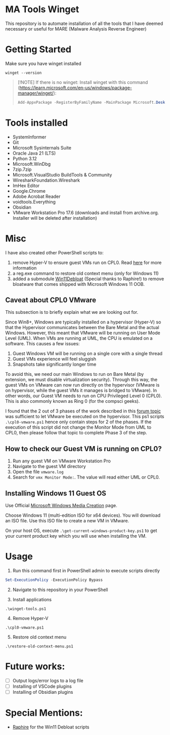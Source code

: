 # MA Tools Winget
This repository is to automate installation of all the tools that I have deemed necessary or useful for MARE (Malware Analysis Reverse Engineer)

# Getting Started
Make sure you have winget installed
```batch
winget --version
```

> [!NOTE] If there is no winget:
> Install winget with this command (https://learn.microsoft.com/en-us/windows/package-manager/winget/):
> ```powershell
> Add-AppxPackage -RegisterByFamilyName -MainPackage Microsoft.DesktopAppInstaller_8wekyb3d8bbwe
> ```

# Tools installed
- SystemInformer
- Git
- Microsoft Sysinternals Suite
- Oracle Java 21 (LTS)
- Python 3.12
- Microsoft.WinDbg
- 7zip.7zip
- Microsoft.VisualStudio BuildTools & Community
- WiresharkFoundation.Wireshark
- ImHex Editor
- Google.Chrome
- Adobe Acrobat Reader
- voidtools.Everything
- Obsidian
- VMware Workstation Pro 17.6 (downloads and install from archive.org. Installer will be deleted after installation)

# Misc
I have also created other PowerShell scripts to:
1. remove Hyper-V to ensure guest VMs run on CPL0. Read [here](https://community.broadcom.com/discussion/disabling-hyper-v-hypervisor-on-windows-11-pro-host-to-get-vmware-17s-cpl0-vs-ulm-monitor-mode) for more information
2. a reg.exe command to restore old context menu (only for Windows 11)
3. added a submodule [Win11Debloat](https://github.com/Raphire/Win11Debloat) (Special thanks to Raphire!) to remove bloatware that comes shipped with Microsoft Windows 11 OOB.

## Caveat about CPL0 VMware
This subsection is to briefly explain what we are looking out for.

Since Win8+, Windows are typically installed on a hypervisor (Hyper-V) so that the Hypervisor communicates between the Bare Metal and the actual Windows. However, this meant that VMware will be running on User Mode Level (UML). When VMs are running at UML, the CPU is emulated on a software. This causes a few issues:
1. Guest Windows VM will be running on a single core with a single thread
2. Guest VMs experience will feel sluggish
3. Snapshots take significantly longer time

To avoid this, we need our main Windows to run on Bare Metal (by extension, we must disable virtualization security). Through this way, the guest VMs on VMware can now run directly on the hypervisor (VMware is on hypervisor, while the guest VMs it manages is bridged to VMware). In other words, our Guest VM needs to run on CPU Privileged Level 0 (CPL0). This is also commonly known as Ring 0 (for the compsci geeks).

I found that the 2 out of 3 phases of the work described in this [forum topic](https://community.broadcom.com/discussion/disabling-hyper-v-hypervisor-on-windows-11-pro-host-to-get-vmware-17s-cpl0-vs-ulm-monitor-mode) was sufficient to let VMware be executed on the hypervisor. This ps1 scripts `.\cpl0-vmware.ps1` hence only contain steps for 2 of the phases. If the execution of this script did not change the Monitor Mode from UML to CPL0, then please follow that topic to complete Phase 3 of the step.

## How to check our Guest VM is running on CPL0?
1. Run any guest VM on VMware Workstation Pro
2. Navigate to the guest VM directory
3. Open the file `vmware.log`
4. Search for `vmx Monitor Mode:`. The value will read either UML or CPL0.

## Installing Windows 11 Guest OS
Use Official [Microsoft Windows Media Creation](https://www.microsoft.com/en-us/software-download/windows11) page.

Choose Windows 11 (multi-edition ISO for x64 devices). You will download an ISO file. Use this ISO file to create a new VM in VMware.

On your host OS, execute `.\get-current-windows-product-key.ps1` to get your current product key which you will use when installing the VM.

# Usage
1. Run this command first in PowerShell admin to execute scripts directly
```powershell
Set-ExecutionPolicy -ExecutionPolicy Bypass
```

2. Navigate to this repository in your PowerShell

3. Install applications
```batch
.\winget-tools.ps1
```

4. Remove Hyper-V
```batch
.\cpl0-vmware.ps1
```

5. Restore old context menu
```batch
.\restore-old-context-menu.ps1
```


# Future works:
- [ ] Output logs/error logs to a log file
- [ ] Installing of VSCode plugins
- [ ] Installing of Obsidian plugins

# Special Mentions:
- [Raphire](https://github.com/Raphire) for the Win11 Debloat scripts
